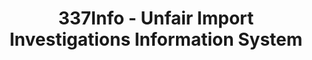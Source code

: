 ---
layout: default
bigquery: https://console.cloud.google.com/bigquery?p=patents-public-data&d=usitc_investigations&page=dataset&project=sheets-management-319211
citation: US International Trade Commission 337Info Unfair Import Investigations Information
  System
contributors: US International Trade Comission
cost: None
description: US International Trade Commission 337Info Unfair Import Investigations
  Information System contains data on investigations done under Section 337. Section
  337 declares the infringement of certain statutory intellectual property rights
  and other forms of unfair competition in import trade to be unlawful practices.
  Most Section 337 investigations involve allegations of patent or registered trademark
  infringement.
documentation: FAQ and tutorial available on the site
last_edit: 04/06/2022, 21:24:31
location: https://pubapps2.usitc.gov/337external/
maintained_by: US International Trade Comission
schema_fields:
- gcAttorney
- internalRemand
- investigationTermDate
- publication_number
- endDateMarkmanHearing
- docketNo
- investigationNo
- targetDate
- cafcAppeals
- currentActiveALJ
- teoProceedingInvolved
- startDateMarkmanHearing
- scheduledEndDateEvidHear
- actualStartDateEvidHear
- title
- finalDetNoViolation
- dateComplaintFiled
- ouiiParticipation
- id
- invUnfairAct
- teoIdDueDate
- finalDetViolation
- teoIdIssueDate
- patentNumber
- htsNumbers
- markmanHearing
- investigationType
- ouiiAttorney
- patentNumbers
- respondent
- complainant
- finalIdOnViolationDue
- issueDateOtherNonFinal
- scheduledStartDateEvidHear
- dateOfPublicationFrNotice
- copyrightNumbers
- teoReliefGranted
- currentStatus
- aljAssigned
- actualEndDateEvidHear
- dateCreated
- finalIdOnViolationIssue
- lastUpdated
- trademarkNumbers
shortname: unfair_import_investigations
tags:
- import
- legal
- trade
timeframe: 2008-2021 (prior to 2008 downloadable as a JSON file)
title: 337Info - Unfair Import Investigations Information System
uuid: 2721f5ec-e599-4890-9265-9706719fc71e
---